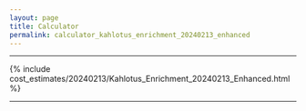 ```yaml
---
layout: page
title: Calculator
permalink: calculator_kahlotus_enrichment_20240213_enhanced
---
```


___

{% include cost_estimates/20240213/Kahlotus_Enrichment_20240213_Enhanced.html %}

___


